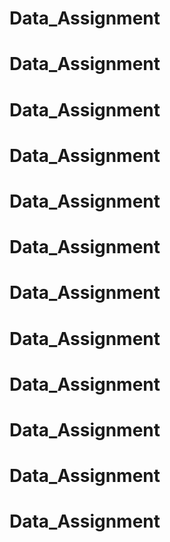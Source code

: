 # Data_Assignment
# Data_Assignment
# Data_Assignment
# Data_Assignment
# Data_Assignment
# Data_Assignment
# Data_Assignment
# Data_Assignment
# Data_Assignment
# Data_Assignment
# Data_Assignment
# Data_Assignment
